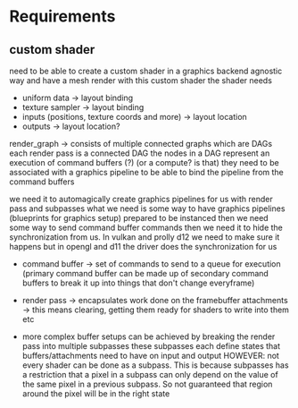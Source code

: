 # Requirements
## custom shader
need to be able to create a custom shader in a graphics backend agnostic way and have 
a mesh render with this custom shader
the shader needs
- uniform data -> layout binding
- texture sampler -> layout binding
- inputs (positions, texture coords and more) -> layout location
- outputs -> layout location?


render_graph -> consists of multiple connected graphs which are DAGs
each render pass is a connected DAG
the nodes in a DAG represent an execution of command buffers (?) (or a compute? is that)
they need to be associated with a graphics pipeline to be able to bind the pipeline from the command buffers

we need it to automagically create graphics pipelines for us with render pass and subpasses
what we need is some way to have graphics pipelines (blueprints for graphics setup) prepared to be instanced 
then we need some way to send command buffer commands
then we need it to hide the synchronization from us. In vulkan and prolly d12 we need to make sure it happens
but in opengl and d11 the driver does the synchronization for us


- command buffer -> set of commands to send to a queue for execution
(primary command buffer can be made up of secondary command buffers to break it up into things that don't change everyframe)

- render pass -> encapsulates work done on the framebuffer attachments -> this means clearing, getting them ready for shaders to write into them etc

- more complex buffer setups can be achieved by breaking the render pass into multiple subpasses
these subpasses each define states that buffers/attachments need to have on input and output
HOWEVER: not every shader can be done as a subpass. This is because subpasses has a restriction that a pixel in a subpass can
only depend on the value of the same pixel in a previous subpass. So not guaranteed that region around the pixel will be in the right state